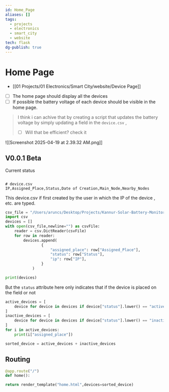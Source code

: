 ```yaml
---
id: Home_Page
aliases: []
tags:
  - projects
  - electronics
  - smart_city
  - website
tech: flask
dg-publish: true
---
```

# Home Page
- [[01 Projects/01 Electronics/Smart City/website/Device Page]]

- [ ] The home page should display all the devices 
- [ ] If possible the battery voltage of each device should be visible in the home page.
> I think i can achive that by creating a script that updates the battery voltage by simply updating a field in the `device.csv` ,
> - [ ] Will that be efficient? check it 

![[Screenshot 2025-04-19 at 2.39.32 AM.png]]
## V0.0.1 Beta
Current status

```

# device.csv
IP,Assigned_Place,Status,Date of Creation,Main_Node,Nearby_Nodes

```

This device.csv if first created by the user in which the IP of the device , etc. are typed. 

```python
csv_file = "/Users/aruncs/Desktop/Projects/Kannur-Solar-Battery-Monitoring-System-Website/devices.csv"
import csv
devices = [] 
with open(csv_file,newline="") as csvFile:
	reader = csv.DictReader(csvFile)
	for row in reader:
		devices.append(
	            {
	                "assigned_place": row["Assigned_Place"],
	                "status": row["Status"],
	                "ip": row["IP"],
	            }
	        )

```

```python
print(devices)

```

But the `status` attribute here only indicates that if the device is placed on the field or not 

```python
active_devices = [
    device for device in devices if device["status"].lower() == "active"
]
inactive_devices = [
    device for device in devices if device["status"].lower() == "inactive"
]
for i in active_devices:
    print(i["assigned_place"])

```

```python
sorted_device = active_devices + inactive_devices

```

## Routing

```python
@app.route("/")
def home():

return render_template("home.html",devices=sorted_device)

```

